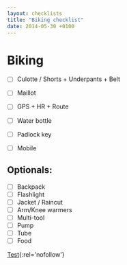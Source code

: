 ```yaml
---
layout: checklists
title: "Biking checklist"
date: 2014-05-30 +0100
---
```


Biking
======

* [ ] Culotte / Shorts + Underpants + Belt
* [ ] Maillot
* [ ] GPS + HR + Route
* [ ] Water bottle
* [ ] Padlock key
* [ ] Mobile


Optionals:
---------

* [ ] Backpack
* [ ] Flashlight
* [ ] Jacket / Raincut
* [ ] Arm/Knee warmers
* [ ] Multi-tool
* [ ] Pump
* [ ] Tube
* [ ] Food

[Test](http://wheretobuy.apphb.com){:rel='nofollow'}